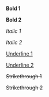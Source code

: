 **Bold 1**

**Bold 2**

*Italic 1*

*Italic 2*

<ins>Underline 1</ins>

<ins>Underline 2</ins>

~~Strikethrough 1~~

~~Strikethrough 2~~